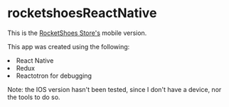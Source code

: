 # rocketshoesReactNative
This is the <a href="https://github.com/charles00willian/rocketshoes">RocketShoes Store's</a> mobile version.

This app was created using the following:
<li>React Native </li>
<li>Redux </li>
<li>Reactotron for debugging </li>

Note: the IOS version hasn't been tested, since I don't have a device, nor the tools to do so.
